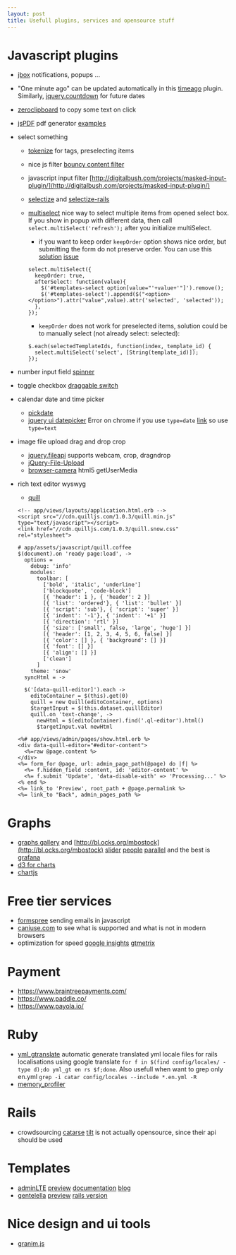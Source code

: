 ```yaml
---
layout: post
title: Usefull plugins, services and opensource stuff
---
```


# Javascript plugins

* [jbox](http://stephanwagner.me/jBox) notifications, popups ...
* "One minute ago" can be updated automatically in this
  [timeago](http://timeago.yarp.com/) plugin. Similarly,
  [jquery.countdown](https://github.com/hilios/jQuery.countdown) for future
  dates
* [zeroclipboard](https://github.com/zeroclipboard/zeroclipboard) to copy some
text on click
* [jsPDF](https://github.com/MrRio/jsPDF) pdf generator
  [examples](http://mrrio.github.io/jsPDF/#)

* select something
  * [tokenize](http://zellerda.com/projects/jquery/tokenize) for tags,
    preselecting items
  * nice js filter [bouncy content
  filter](http://codyhouse.co/demo/bouncy-content-filter/)
  * javascript input filter
  [http://digitalbush.com/projects/masked-input-plugin/](http://digitalbush.com/projects/masked-input-plugin/)
  * [selectize](http://brianreavis.github.io/selectize.js/) and
  [selectize-rails](https://github.com/manuelvanrijn/selectize-rails)
  * [multiselect](http://loudev.com/) nice way to select multiple items from
    opened select box. If you show in popup with different data, then call
    `select.multiSelect('refresh');` after you initialize multiSelect.
    * if you want to keep order `keepOrder` option shows nice order, but
      submitting the form do not preserve order. You can use this
      [solution](http://stackoverflow.com/a/22271944/287166)
      [issue](https://github.com/lou/multi-select/issues/184)

    ~~~
    select.multiSelect({
      keepOrder: true,
      afterSelect: function(value){
        $('#templates-select option[value="'+value+'"]').remove();
        $('#templates-select').append($("<option></option>").attr("value",value).attr('selected', 'selected'));
      },
    });
    ~~~

    * `keepOrder` does not work for preselected items, solution could be to
      manually select (not already select: selected):

    ~~~
    $.each(selectedTemplateIds, function(index, template_id) {
      select.multiSelect('select', [String(template_id)]);
    });
    ~~~

* number input field [spinner](https://github.com/vsn4ik/jquery.spinner)
* toggle checkbox [draggable
  switch](http://www.bootstrap-switch.org/examples.html)

* calendar date and time picker
  * [pickdate](http://amsul.ca/pickadate.js/)
  * [jquery ui datepicker](https://jqueryui.com/datepicker/)
    Error on chrome if you use `type=date`
    [link](http://stackoverflow.com/questions/16890376/chrome-type-date-and-jquery-ui-date-picker-clashing)
    so use `type=text`
* image file upload drag and drop crop
  * [jquery.fileapi](http://rubaxa.github.io/jquery.fileapi/) supports
    webcam, crop, dragndrop
  * [jQuery-File-Upload](https://blueimp.github.io/jQuery-File-Upload/)
  * [browser-camera](https://davidwalsh.name/browser-camera) html5 getUserMedia
* rich text editor wyswyg
  * [quill](https://quilljs.com/)

  ~~~
  <!-- app/views/layouts/application.html.erb -->
  <script src="//cdn.quilljs.com/1.0.3/quill.min.js" type="text/javascript"></script>
  <link href="//cdn.quilljs.com/1.0.3/quill.snow.css" rel="stylesheet">
  ~~~

  ~~~
  # app/assets/javascript/quill.coffee
  $(document).on 'ready page:load', ->
    options =
      debug: 'info'
      modules:
        toolbar: [
          ['bold', 'italic', 'underline']
          ['blockquote', 'code-block']
          [{ 'header': 1 }, { 'header': 2 }]
          [{ 'list': 'ordered'}, { 'list': 'bullet' }]
          [{ 'script': 'sub'}, { 'script': 'super' }]
          [{ 'indent': '-1'}, { 'indent': '+1' }]
          [{ 'direction': 'rtl' }]
          [{ 'size': ['small', false, 'large', 'huge'] }]
          [{ 'header': [1, 2, 3, 4, 5, 6, false] }]
          [{ 'color': [] }, { 'background': [] }]
          [{ 'font': [] }]
          [{ 'align': [] }]
          ['clean']
        ]
      theme: 'snow'
    syncHtml = ->

    $('[data-quill-editor]').each ->
      editoContainer = $(this).get(0)
      quill = new Quill(editoContainer, options)
      $targetInput = $(this.dataset.quillEditor)
      quill.on 'text-change', ->
        newHtml = $(editoContainer).find('.ql-editor').html()
        $targetInput.val newHtml
  ~~~

  ~~~
  <%# app/views/admin/pages/show.html.erb %>
  <div data-quill-editor="#editor-content">
    <%=raw @page.content %>
  </div>
  <%= form_for @page, url: admin_page_path(@page) do |f| %>
    <%= f.hidden_field :content, id: 'editor-content' %>
    <%= f.submit 'Update', 'data-disable-with' => 'Processing...' %>
  <% end %>
  <%= link_to 'Preview', root_path + @page.permalink %>
  <%= link_to "Back", admin_pages_path %>
  ~~~

# Graphs

* [graphs
gallery](https://github.com/mbostock/d3/wiki/Gallery) and
[http://bl.ocks.org/mbostock](http://bl.ocks.org/mbostock)
[slider](http://square.github.io/crossfilter/)
[people](http://www.findtheconversation.com/concept-map/#population)
[parallel](http://exposedata.com/parallel/) and the best is
[grafana](http://play.grafana.org/)
* [d3 for charts](http://plottablejs.org/examples/)
* [chartjs](http://www.chartjs.org/)

# Free tier services

* [formspree](http://formspree.io/) sending emails in javascript
* [caniuse.com](http://caniuse.com/) to see what is supported and what is not
in modern browsers
* optimization for speed [google
insights](https://developers.google.com/speed/pagespeed/insights/)
[gtmetrix](https://gtmetrix.com/reports/www.scuddle.com/zP3xxAuZ)

# Payment

* https://www.braintreepayments.com/
* https://www.paddle.co/
* https://www.payola.io/

# Ruby

* [yml_gtranslate](https://github.com/zenchief/yml_gtranslate) automatic
generate translated yml locale files for rails localisations using google
translate `for f in $(find config/locales/ -type d);do yml_gt en rs $f;done`.
Also usefull when want to grep only en.yml `grep -i catar config/locales
--include *.en.yml -R`
* [memory_profiler](https://github.com/SamSaffron/memory_profiler)

# Rails

* crowdsourcing [catarse](https://github.com/catarse/catarse) [tilt](https://github.com/crowdtilt/crowdtiltopen/) is not actually opensource, since their api should be used

# Templates

* [adminLTE](https://github.com/almasaeed2010/AdminLTE)
[preview](https://almsaeedstudio.com/preview)
[documentation](https://almsaeedstudio.com/themes/AdminLTE/documentation/index.html)
[blog](https://almsaeedstudio.com/blog/features-of-adminlte-2.1)
* [gentelella](https://github.com/puikinsh/gentelella)
[preview](https://colorlib.com/polygon/gentelella/index.html) [rails
version](https://github.com/iogbole/gentelella_on_rails)

# Nice design and ui tools

* [granim.js](https://sarcadass.github.io/granim.js/examples.html)
